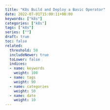 ```yaml
---
title: "K8s Build and Deploy a Basic Operator"
date: 2022-07-01T15:00:11+08:00
keywords: ["k8s"]
categories: ["k8s"]
tags: ["k8s"]
series: [""]
draft: true
toc: false
related:
  threshold: 50
  includeNewer: true
  toLower: false
  indices:
  - name: keywords
    weight: 100
  - name: tags
    weight: 90
  - name: categories
    weight: 50
  - name: date
    weight: 10
---
```


